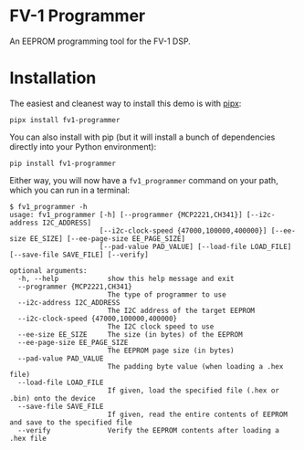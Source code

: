 # FV-1 Programmer

An EEPROM programming tool for the FV-1 DSP.

# Installation

The easiest and cleanest way to install this demo is with [pipx](https://pypa.github.io/pipx/):

`pipx install fv1-programmer`

You can also install with pip (but it will install a bunch of dependencies directly into your Python environment):

`pip install fv1-programmer`

Either way, you will now have a `fv1_programmer` command on your path, which you can run in a terminal:

```
$ fv1_programmer -h
usage: fv1_programmer [-h] [--programmer {MCP2221,CH341}] [--i2c-address I2C_ADDRESS]
                      [--i2c-clock-speed {47000,100000,400000}] [--ee-size EE_SIZE] [--ee-page-size EE_PAGE_SIZE]
                      [--pad-value PAD_VALUE] [--load-file LOAD_FILE] [--save-file SAVE_FILE] [--verify]

optional arguments:
  -h, --help            show this help message and exit
  --programmer {MCP2221,CH341}
                        The type of programmer to use
  --i2c-address I2C_ADDRESS
                        The I2C address of the target EEPROM
  --i2c-clock-speed {47000,100000,400000}
                        The I2C clock speed to use
  --ee-size EE_SIZE     The size (in bytes) of the EEPROM
  --ee-page-size EE_PAGE_SIZE
                        The EEPROM page size (in bytes)
  --pad-value PAD_VALUE
                        The padding byte value (when loading a .hex file)
  --load-file LOAD_FILE
                        If given, load the specified file (.hex or .bin) onto the device
  --save-file SAVE_FILE
                        If given, read the entire contents of EEPROM and save to the specified file
  --verify              Verify the EEPROM contents after loading a .hex file
```
